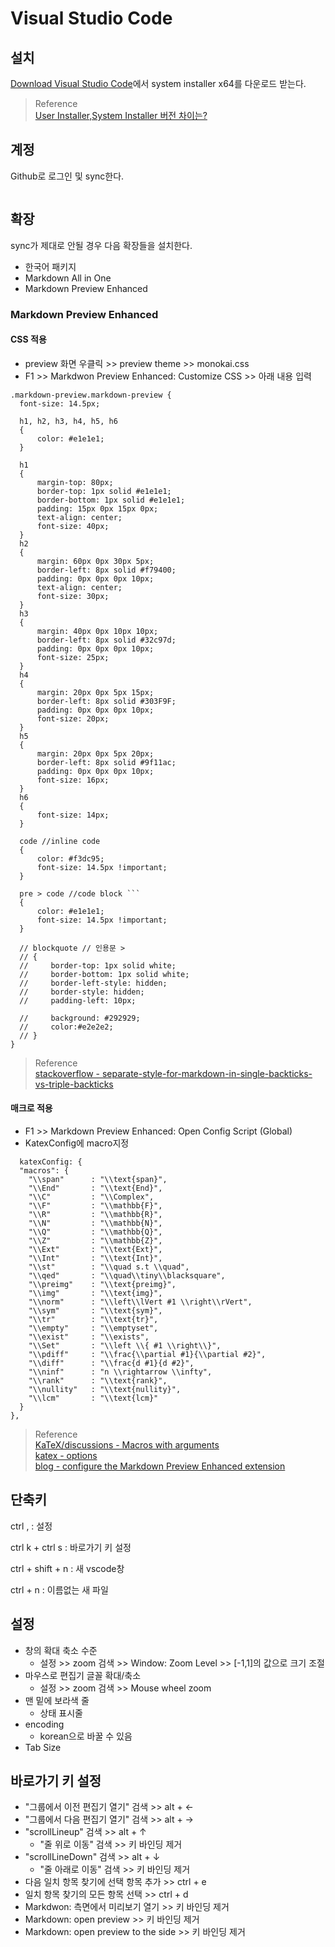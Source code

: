# Visual Studio Code

## 설치
[Download Visual Studio Code](https://code.visualstudio.com/Download)에서 system installer x64를 다운로드 받는다.

> Reference   
> [User Installer,System Installer 버전 차이는?](https://gocoder.tistory.com/1611)

## 계정
Github로 로그인 및 sync한다.

```{figure} _image/5101.png
```

## 확장

sync가 제대로 안될 경우 다음 확장들을 설치한다.
* 한국어 패키지  
* Markdown All in One
* Markdown Preview Enhanced

### Markdown Preview Enhanced
#### CSS 적용
* preview 화면 우클릭 >> preview theme >> monokai.css
* F1 >> Markdwon Preview Enhanced: Customize CSS >> 아래 내용 입력

```
.markdown-preview.markdown-preview {
  font-size: 14.5px;     

  h1, h2, h3, h4, h5, h6 
  {        
      color: #e1e1e1;	
  }

  h1	
  {
      margin-top: 80px;
      border-top: 1px solid #e1e1e1;                
      border-bottom: 1px solid #e1e1e1;
      padding: 15px 0px 15px 0px;        
      text-align: center;
      font-size: 40px;
  }
  h2	
  {
      margin: 60px 0px 30px 5px;
      border-left: 8px solid #f79400;
      padding: 0px 0px 0px 10px;       
      text-align: center;
      font-size: 30px;
  }
  h3	
  {
      margin: 40px 0px 10px 10px;
      border-left: 8px solid #32c97d;
      padding: 0px 0px 0px 10px;        
      font-size: 25px;
  }
  h4	
  {        
      margin: 20px 0px 5px 15px;
      border-left: 8px solid #303F9F;
      padding: 0px 0px 0px 10px;        
      font-size: 20px;
  }
  h5	
  {
      margin: 20px 0px 5px 20px;
      border-left: 8px solid #9f11ac;            
      padding: 0px 0px 0px 10px;        
      font-size: 16px;
  }
  h6	
  {
      font-size: 14px;
  }

  code //inline code
  {
      color: #f3dc95;
      font-size: 14.5px !important;
  }

  pre > code //code block ```
  {
      color: #e1e1e1;	        
      font-size: 14.5px !important;
  }
  
  // blockquote // 인용문 >
  // {
  //     border-top: 1px solid white;
  //     border-bottom: 1px solid white;
  //     border-left-style: hidden;
  //     border-style: hidden;    
  //     padding-left: 10px;
     
  //     background: #292929;
  //     color:#e2e2e2;
  // }
}
```

> Reference   
> [stackoverflow - separate-style-for-markdown-in-single-backticks-vs-triple-backticks](https://stackoverflow.com/questions/49703670/separate-style-for-markdown-in-single-backticks-vs-triple-backticks-using-the-m)  

#### 매크로 적용
* F1 >> Markdown Preview Enhanced: Open Config Script (Global)
* KatexConfig에 macro지정

```
  katexConfig: {
  "macros": {
    "\\span"      : "\\text{span}",
    "\\End"       : "\\text{End}",
    "\\C"         : "\\Complex",
    "\\F"         : "\\mathbb{F}",
    "\\R"         : "\\mathbb{R}",
    "\\N"         : "\\mathbb{N}",
    "\\Q"         : "\\mathbb{Q}",
    "\\Z"         : "\\mathbb{Z}",
    "\\Ext"       : "\\text{Ext}",
    "\\Int"       : "\\text{Int}",
    "\\st"        : "\\quad s.t \\quad",
    "\\qed"       : "\\quad\\tiny\\blacksquare",
    "\\preimg"    : "\\text{preimg}",
    "\\img"       : "\\text{img}",
    "\\norm"      : "\\left\\lVert #1 \\right\\rVert",
    "\\sym"       : "\\text{sym}",
    "\\tr"        : "\\text{tr}",
    "\\empty"     : "\\emptyset",
    "\\exist"     : "\\exists",
    "\\Set"       : "\\left \\{ #1 \\right\\}",
    "\\pdiff"     : "\\frac{\\partial #1}{\\partial #2}",
    "\\diff"      : "\\frac{d #1}{d #2}",
    "\\ninf"      : "n \\rightarrow \\infty",
    "\\rank"      : "\\text{rank}",
    "\\nullity"   : "\\text{nullity}",
    "\\lcm"       : "\\text{lcm}"
  }
},
```

> Reference  
> [KaTeX/discussions - Macros with arguments](https://github.com/KaTeX/KaTeX/discussions/2589)  
> [katex - options](https://katex.org/docs/options)  
> [blog - configure the Markdown Preview Enhanced extension](https://shd101wyy.github.io/markdown-preview-enhanced/#/config?id=global)

## 단축키

ctrl , : 설정

ctrl k + ctrl s : 바로가기 키 설정 

ctrl + shift + n : 새 vscode창

ctrl + n : 이름없는 새 파일

## 설정

* 창의 확대 축소 수준
  * 설정 >> zoom 검색 >> Window: Zoom Level >> [-1,1]의 값으로 크기 조절
* 마우스로 편집기 글꼴 확대/축소
  * 설정 >> zoom 검색 >> Mouse wheel zoom
* 맨 밑에 보라색 줄
  * 상태 표시줄
* encoding
  * korean으로 바꿀 수 있음
* Tab Size

## 바로가기 키 설정
* "그룹에서 이전 편집기 열기" 검색 >> alt + $\leftarrow$   
* "그룹에서 다음 편집기 열기" 검색 >> alt + $\rightarrow$ 
* "scrollLineup" 검색 >> alt + $\uparrow$ 
  * "줄 위로 이동" 검색 >> 키 바인딩 제거
* "scrollLineDown" 검색 >> alt + $\downarrow$ 
  * "줄 아래로 이동" 검색 >> 키 바인딩 제거
* 다음 일치 항목 찾기에 선택 항목 추가 >> ctrl + e  
* 일치 항목 찾기의 모든 항목 선택 >> ctrl + d  
* Markdwon: 측면에서 미리보기 열기 >> 키 바인딩 제거
* Markdown: open preview >> 키 바인딩 제거
* Markdown: open preview to the side >> 키 바인딩 제거









